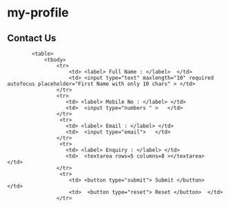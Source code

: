 # my-profile
<!DOCTYPE html>
<html>
    <head>
      <title> Contactus.html </title>
    </head>
    <body>
        <h2> Contact Us </h2>

            <table>
                <tbody> 
                    <tr> 
                        <td> <label> Full Name : </label>  </td>
                        <td> <input type="text" maxlength="10" required autofocus placeholder="First Name with only 10 chars" > </td>
                    </tr>  
                    <tr>
                       <td> <label> Mobile No : </label> </td> 
                       <td>  <input type="numbers " >   </td>  
                    </tr>
                     <tr>
                       <td> <label> Email : </label> </td> 
                       <td>  <input type="email">   </td>  
                    </tr>
                     <tr>
                       <td> <label> Enquiry : </label> </td> 
                       <td>  <textarea rows=5 columns=8 ></textarea>   </td>  
                    </tr>
                     <tr>
                        <td> <button type="submit"> Submit </button>  </td>
                        <td>  <button type="reset"> Reset </button>  </td>
                    </tr>